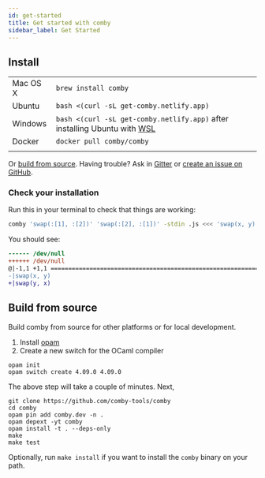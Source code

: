 ```yaml
---
id: get-started
title: Get started with comby
sidebar_label: Get Started
---
```


## Install

|          |                                                                                                     |
|----------|-----------------------------------------------------------------------------------------------------|
| Mac OS X | `brew install comby`                                                                                |
| Ubuntu   | `bash <(curl -sL get-comby.netlify.app)`                                                            |
| Windows  | `bash <(curl -sL get-comby.netlify.app)` after installing Ubuntu with [WSL](https://ubuntu.com/wsl) |
| Docker   | `docker pull comby/comby`                                                                           |
|          |                                                                                                     |

Or [build from source](#build-from-source). Having trouble? Ask in [Gitter](https://gitter.im/comby-tools/community) or [create an issue on GitHub](https://github.com/comby-tools/comby/issues/new/choose).

### Check your installation

Run this in your terminal to check that things are working:

```bash
comby 'swap(:[1], :[2])' 'swap(:[2], :[1])' -stdin .js <<< 'swap(x, y)'
```

You should see:

```diff
------ /dev/null
++++++ /dev/null
@|-1,1 +1,1 ============================================================
-|swap(x, y)
+|swap(y, x)
```

## Build from source

Build comby from source for other platforms or for local development.

1. Install [opam](https://opam.ocaml.org/doc/Install.html)
1. Create a new switch for the OCaml compiler

```plaintext
opam init
opam switch create 4.09.0 4.09.0
```

The above step will take a couple of minutes. Next,

```plaintext
git clone https://github.com/comby-tools/comby
cd comby
opam pin add comby.dev -n .
opam depext -yt comby
opam install -t . --deps-only
make
make test
```

Optionally, run `make install` if you want to install the `comby` binary on your path.
